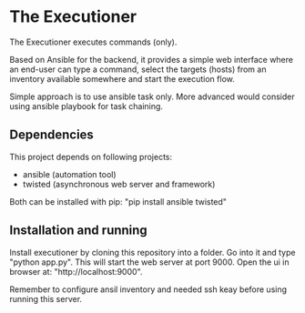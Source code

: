 # The Executioner

The Executioner executes commands (only).

Based on Ansible for the backend, it provides a simple web interface where an end-user can type a command, select the targets (hosts) from an inventory available somewhere and start the execution flow.

Simple approach is to use ansible task only. More advanced would consider using ansible playbook for task chaining.


## Dependencies

This project depends on following projects:
*   ansible (automation tool)
*	twisted (asynchronous web server and framework)

Both can be installed with pip: "pip install ansible twisted"

## Installation and running

Install executioner by cloning this repository into a folder. Go into it and type "python app.py". This will start the web server at port 9000. Open the ui in browser at: "http://localhost:9000".

Remember to configure ansil inventory and needed ssh keay before using running this server.


